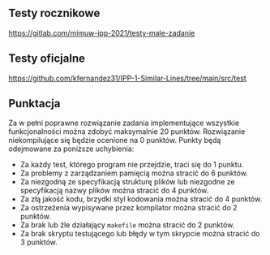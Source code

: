 ## Testy rocznikowe 
https://gitlab.com/mimuw-ipp-2021/testy-male-zadanie

## Testy oficjalne
https://github.com/kfernandez31/IPP-1-Similar-Lines/tree/main/src/test

## Punktacja

Za w pełni poprawne rozwiązanie zadania implementujące wszystkie funkcjonalności można zdobyć maksymalnie 20 punktów. Rozwiązanie niekompilujące się będzie ocenione na 0 punktów. Punkty będą odejmowane za poniższe uchybienia:

- Za każdy test, którego program nie przejdzie, traci się do 1 punktu.
- Za problemy z zarządzaniem pamięcią można stracić do 6 punktów.
- Za niezgodną ze specyfikacją strukturę plików lub niezgodne ze specyfikacją nazwy plików można stracić do 4 punktów.
- Za złą jakość kodu, brzydki styl kodowania można stracić do 4 punktów.
- Za ostrzeżenia wypisywane przez kompilator można stracić do 2 punktów.
- Za brak lub źle działający `makefile` można stracić do 2 punktów.
- Za brak skryptu testującego lub błędy w tym skrypcie można stracić do 3 punktów.
